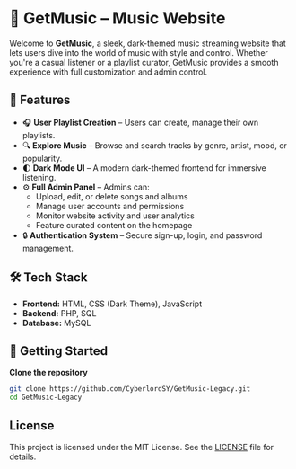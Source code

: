 # 🎵 GetMusic – Music Website

Welcome to **GetMusic**, a sleek, dark-themed music streaming website that lets users dive into the world of music with style and control. Whether you're a casual listener or a playlist curator, GetMusic provides a smooth experience with full customization and admin control.

## 🌟 Features

- 🎧 **User Playlist Creation** – Users can create, manage their own playlists.
- 🔍 **Explore Music** – Browse and search tracks by genre, artist, mood, or popularity.
- 🌓 **Dark Mode UI** – A modern dark-themed frontend for immersive listening.
- ⚙️ **Full Admin Panel** – Admins can:
  - Upload, edit, or delete songs and albums
  - Manage user accounts and permissions
  - Monitor website activity and user analytics
  - Feature curated content on the homepage
- 🔒 **Authentication System** – Secure sign-up, login, and password management.

## 🛠️ Tech Stack

- **Frontend:** HTML, CSS (Dark Theme), JavaScript
- **Backend:** PHP, SQL
- **Database:** MySQL

## 🚀 Getting Started

**Clone the repository**  
   ```bash
   git clone https://github.com/CyberlordSY/GetMusic-Legacy.git
   cd GetMusic-Legacy
  ```

## License

This project is licensed under the MIT License. See the [LICENSE](LICENSE) file for details.